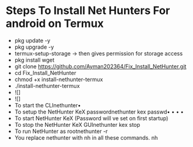 # Steps To Install Net Hunters For android on Termux
- pkg update -y
- pkg upgrade -y
- termux-setup-storage -> then gives permission for storage access 
- pkg install wget
- git clone https://github.com/Ayman202364/Fix_Install_NetHunter.git
- cd Fix_Install_NetHunter
- chmod +x install-nethunter-termux
- ./install-nethunter-termux
- ![]
- ![]
- To start the CLInethunter•
- To setup the NetHunter KeX passwordnethunter kex passwd• • • •
- To start NetHunter KeX (Password will ve set on first startup)
- To stop the NetHunter KeX GUInethunter kex stop
- To run NetHunter as rootnethunter -r
- You replace nethunter with nh in all these commands. nh
